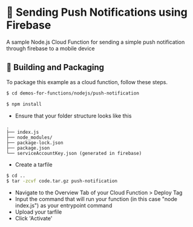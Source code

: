 # 🔔 Sending Push Notifications using Firebase
A sample Node.js Cloud Function for sending a simple push notification through firebase to a mobile device

## 🚀 Building and Packaging

To package this example as a cloud function, follow these steps.

```bash
$ cd demos-for-functions/nodejs/push-notification

$ npm install
```

* Ensure that your folder structure looks like this 
```
.
├── index.js
├── node_modules/
├── package-lock.json
├── package.json
└── serviceAccountKey.json (generated in firebase)
```

* Create a tarfile

```bash
$ cd ..
$ tar -zcvf code.tar.gz push-notification
```

* Navigate to the Overview Tab of your Cloud Function > Deploy Tag
* Input the command that will run your function (in this case "node index.js") as your entrypoint command
* Upload your tarfile 
* Click 'Activate'
